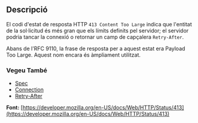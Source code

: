 ## Descripció

El codi d'estat de resposta HTTP `413 Content Too Large` indica que l'entitat de la sol·licitud és més gran que els límits definits pel servidor; el servidor podria tancar la connexió o retornar un camp de capçalera `Retry-After`.

Abans de l'RFC 9110, la frase de resposta per a aquest estat era Payload Too Large. Aquest nom encara és àmpliament utilitzat.

### Vegeu També

- [Spec](https://www.rfc-editor.org/rfc/rfc9110#status.413)
- [Connection](https://developer.mozilla.org/en-US/docs/Web/HTTP/Headers/Connection)
- [Retry-After](https://developer.mozilla.org/en-US/docs/Web/HTTP/Headers/Retry-After)

**Font:** [https://developer.mozilla.org/en-US/docs/Web/HTTP/Status/413](https://developer.mozilla.org/en-US/docs/Web/HTTP/Status/413)
